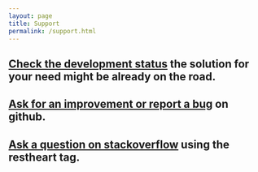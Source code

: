 ```yaml
---
layout: page
title: Support
permalink: /support.html
---
```


## <a class="btn btn-success btn-small" href="https://softinstigate.atlassian.net/issues/?filter=10403" target="_blank">Check the development status</a> the solution for your need might be already on the road. 

## <a class="btn btn-info" href="https://github.com/SoftInstigate/restheart/issues/new">Ask for an improvement or report a bug</a> on github.

## <a class="btn btn-warning" href="http://stackoverflow.com/questions/tagged/restheart">Ask a question on stackoverflow</a> using the restheart tag.
